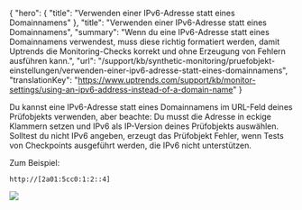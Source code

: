 {
  "hero": {
    "title": "Verwenden einer IPv6-Adresse statt eines Domainnamens"
  },
  "title": "Verwenden einer IPv6-Adresse statt eines Domainnamens",
  "summary": "Wenn du eine IPv6-Adresse statt eines Domainnamens verwendest, muss diese richtig formatiert werden, damit Uptrends die Monitoring-Checks korrekt und ohne Erzeugung von Fehlern ausführen kann.",
  "url": "/support/kb/synthetic-monitoring/pruefobjekt-einstellungen/verwenden-einer-ipv6-adresse-statt-eines-domainnamens",
  "translationKey": "https://www.uptrends.com/support/kb/monitor-settings/using-an-ipv6-address-instead-of-a-domain-name"
}

Du kannst eine IPv6-Adresse statt eines Domainnamens im URL-Feld deines Prüfobjekts verwenden, aber beachte: Du musst die Adresse in eckige Klammern setzen und IPv6 als IP-Version deines Prüfobjekts auswählen. Solltest du nicht IPv6 angeben, erzeugt das Prüfobjekt Fehler, wenn Tests von Checkpoints ausgeführt werden, die IPv6 nicht unterstützen.

Zum Beispiel:

`http://[2a01:5cc0:1:2::4]`

![](/img/content/e40e8c6e-6235-4d19-8a5e-9012b1c3259e.png)
